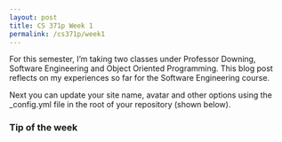 ```yaml
---
layout: post
title: CS 371p Week 1
permalink: /cs371p/week1
---
```


For this semester, I’m taking two classes under Professor Downing, Software Engineering and Object Oriented Programming. This blog post reflects on my experiences so far for the Software Engineering course.

Next you can update your site name, avatar and other options using the _config.yml file in the root of your repository (shown below).

### Tip of the week
